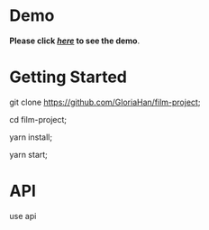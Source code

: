 # Demo

**Please click _[here](http://movienight-gloriahan.s3-website-ap-southeast-2.amazonaws.com/)_ to see the demo**.


# Getting Started

git clone https://github.com/GloriaHan/film-project;

cd film-project;

yarn install;

yarn start;

# API 

use api 
